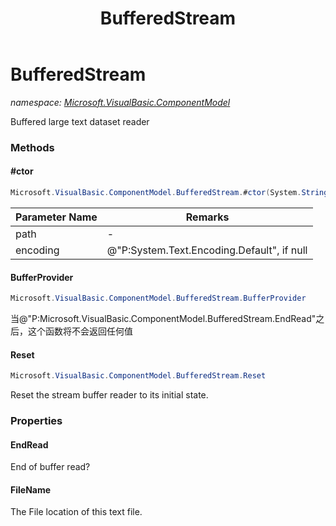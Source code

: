 ﻿---
title: BufferedStream
---

# BufferedStream
_namespace: [Microsoft.VisualBasic.ComponentModel](N-Microsoft.VisualBasic.ComponentModel.html)_

Buffered large text dataset reader



### Methods

#### #ctor
```csharp
Microsoft.VisualBasic.ComponentModel.BufferedStream.#ctor(System.String,System.Text.Encoding,System.Int32)
```


|Parameter Name|Remarks|
|--------------|-------|
|path|-|
|encoding|@"P:System.Text.Encoding.Default", if null|


#### BufferProvider
```csharp
Microsoft.VisualBasic.ComponentModel.BufferedStream.BufferProvider
```
当@"P:Microsoft.VisualBasic.ComponentModel.BufferedStream.EndRead"之后，这个函数将不会返回任何值

#### Reset
```csharp
Microsoft.VisualBasic.ComponentModel.BufferedStream.Reset
```
Reset the stream buffer reader to its initial state.


### Properties

#### EndRead
End of buffer read?
#### FileName
The File location of this text file.
